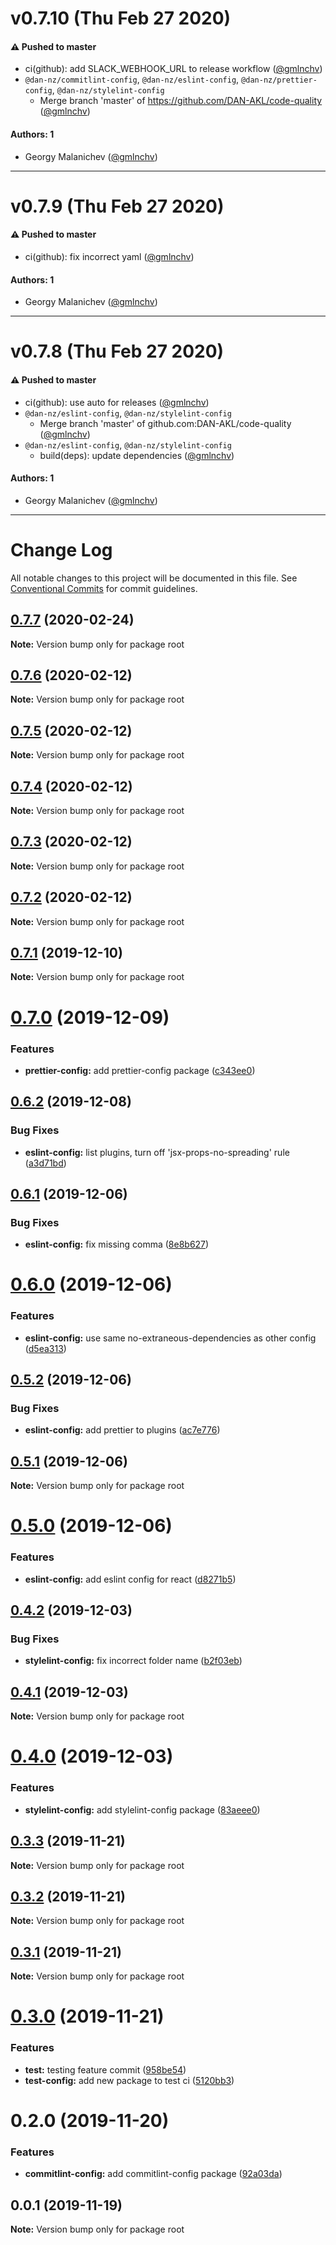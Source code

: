 # v0.7.10 (Thu Feb 27 2020)

#### ⚠️  Pushed to master

- ci(github): add SLACK_WEBHOOK_URL to release workflow  ([@gmlnchv](https://github.com/gmlnchv))
- `@dan-nz/commitlint-config`, `@dan-nz/eslint-config`, `@dan-nz/prettier-config`, `@dan-nz/stylelint-config`
  - Merge branch 'master' of https://github.com/DAN-AKL/code-quality  ([@gmlnchv](https://github.com/gmlnchv))

#### Authors: 1

- Georgy Malanichev ([@gmlnchv](https://github.com/gmlnchv))

---

# v0.7.9 (Thu Feb 27 2020)

#### ⚠️  Pushed to master

- ci(github): fix incorrect yaml  ([@gmlnchv](https://github.com/gmlnchv))

#### Authors: 1

- Georgy Malanichev ([@gmlnchv](https://github.com/gmlnchv))

---

# v0.7.8 (Thu Feb 27 2020)

#### ⚠️  Pushed to master

- ci(github): use auto for releases  ([@gmlnchv](https://github.com/gmlnchv))
- `@dan-nz/eslint-config`, `@dan-nz/stylelint-config`
  - Merge branch 'master' of github.com:DAN-AKL/code-quality  ([@gmlnchv](https://github.com/gmlnchv))
- `@dan-nz/eslint-config`, `@dan-nz/stylelint-config`
  - build(deps): update dependencies  ([@gmlnchv](https://github.com/gmlnchv))

#### Authors: 1

- Georgy Malanichev ([@gmlnchv](https://github.com/gmlnchv))

---

# Change Log

All notable changes to this project will be documented in this file.
See [Conventional Commits](https://conventionalcommits.org) for commit guidelines.

## [0.7.7](https://github.com/DAN-AKL/code-quality/compare/v0.7.6...v0.7.7) (2020-02-24)

**Note:** Version bump only for package root





## [0.7.6](https://github.com/DAN-AKL/code-quality/compare/v0.7.5...v0.7.6) (2020-02-12)

**Note:** Version bump only for package root





## [0.7.5](https://github.com/DAN-AKL/code-quality/compare/v0.7.4...v0.7.5) (2020-02-12)

**Note:** Version bump only for package root





## [0.7.4](https://github.com/DAN-AKL/code-quality/compare/v0.7.3...v0.7.4) (2020-02-12)

**Note:** Version bump only for package root





## [0.7.3](https://github.com/DAN-AKL/code-quality/compare/v0.7.2...v0.7.3) (2020-02-12)

**Note:** Version bump only for package root





## [0.7.2](https://github.com/DAN-AKL/code-quality/compare/v0.7.1...v0.7.2) (2020-02-12)

**Note:** Version bump only for package root





## [0.7.1](https://github.com/DAN-AKL/code-quality/compare/v0.7.0...v0.7.1) (2019-12-10)

**Note:** Version bump only for package root





# [0.7.0](https://github.com/DAN-AKL/code-quality/compare/v0.6.2...v0.7.0) (2019-12-09)


### Features

* **prettier-config:** add prettier-config package ([c343ee0](https://github.com/DAN-AKL/code-quality/commit/c343ee0fd2e4da9c5a1a1db755b32575b3cfaaae))





## [0.6.2](https://github.com/DAN-AKL/code-quality/compare/v0.6.1...v0.6.2) (2019-12-08)


### Bug Fixes

* **eslint-config:** list plugins, turn off 'jsx-props-no-spreading' rule ([a3d71bd](https://github.com/DAN-AKL/code-quality/commit/a3d71bdfee336edf91916cf45d0874091c041fa0))





## [0.6.1](https://github.com/DAN-AKL/code-quality/compare/v0.6.0...v0.6.1) (2019-12-06)


### Bug Fixes

* **eslint-config:** fix missing comma ([8e8b627](https://github.com/DAN-AKL/code-quality/commit/8e8b6276a5cbeed1039a4512009a8f10fa27a6ab))





# [0.6.0](https://github.com/DAN-AKL/code-quality/compare/v0.5.2...v0.6.0) (2019-12-06)


### Features

* **eslint-config:** use same no-extraneous-dependencies as other config ([d5ea313](https://github.com/DAN-AKL/code-quality/commit/d5ea313c3e19dffdfb3777fb15fa46f754fcbe56))





## [0.5.2](https://github.com/DAN-AKL/code-quality/compare/v0.5.1...v0.5.2) (2019-12-06)


### Bug Fixes

* **eslint-config:** add prettier to plugins ([ac7e776](https://github.com/DAN-AKL/code-quality/commit/ac7e7763fc85f5bb7e8d0c57d431a9ef7da80a54))





## [0.5.1](https://github.com/DAN-AKL/code-quality/compare/v0.5.0...v0.5.1) (2019-12-06)

**Note:** Version bump only for package root





# [0.5.0](https://github.com/DAN-AKL/code-quality/compare/v0.4.2...v0.5.0) (2019-12-06)


### Features

* **eslint-config:** add eslint config for react ([d8271b5](https://github.com/DAN-AKL/code-quality/commit/d8271b504b394996b77e622a9d7b4f99e941870e))





## [0.4.2](https://github.com/DAN-AKL/code-quality/compare/v0.4.1...v0.4.2) (2019-12-03)


### Bug Fixes

* **stylelint-config:** fix incorrect folder name ([b2f03eb](https://github.com/DAN-AKL/code-quality/commit/b2f03eb5a941bb7030f572e92b1a7e2d41a5d266))





## [0.4.1](https://github.com/DAN-AKL/code-quality/compare/v0.4.0...v0.4.1) (2019-12-03)

**Note:** Version bump only for package root





# [0.4.0](https://github.com/DAN-AKL/code-quality/compare/v0.3.3...v0.4.0) (2019-12-03)


### Features

* **stylelint-config:** add stylelint-config package ([83aeee0](https://github.com/DAN-AKL/code-quality/commit/83aeee0c5e91301b367cdf0e970fd3551058017b))





## [0.3.3](https://github.com/DAN-AKL/code-quality/compare/v0.3.2...v0.3.3) (2019-11-21)

**Note:** Version bump only for package root





## [0.3.2](https://github.com/DAN-AKL/code-quality/compare/v0.3.1...v0.3.2) (2019-11-21)

**Note:** Version bump only for package root





## [0.3.1](https://github.com/DAN-AKL/code-quality/compare/v0.3.0...v0.3.1) (2019-11-21)

**Note:** Version bump only for package root





# [0.3.0](https://github.com/DAN-AKL/code-quality/compare/v0.2.0...v0.3.0) (2019-11-21)


### Features

* **test:** testing feature commit ([958be54](https://github.com/DAN-AKL/code-quality/commit/958be54dde090fad08fe0d3f08b572975c593993))
* **test-config:** add new package to test ci ([5120bb3](https://github.com/DAN-AKL/code-quality/commit/5120bb3ca071cb9275c2d3ba53160013c1744a7c))





# 0.2.0 (2019-11-20)


### Features

* **commitlint-config:** add commitlint-config package ([92a03da](https://github.com/DAN-AKL/code-quality/commit/92a03da188c2fb7b4907f1928869544fd660281a))





## 0.0.1 (2019-11-19)

**Note:** Version bump only for package root
